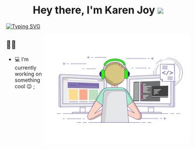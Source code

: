 <h1 align="center">Hey there, I'm Karen Joy <img src="https://media.giphy.com/media/hvRJCLFzcasrR4ia7z/giphy.gif" width="30px"></h1>

[![Typing SVG](https://readme-typing-svg.herokuapp.com?font=Robot-Bold&size=30&color=330033&center=true&vCenter=true&width=900&height=110&lines=Passionate+Developer;Programmer;Content+Writer)](https://git.io/typing-svg)

<img align="right" alt="Coding" width="400" src="coding-freak%20(1).gif">

## 🙋‍♂️
- 💻 I’m currently working on something cool :wink: ;
  
<!---
buagaskarenjoy/buagaskarenjoy is a ✨ special ✨ repository because its `README.md` (this file) appears on your GitHub profile.
You can click the Preview link to take a look at your changes.
--->
